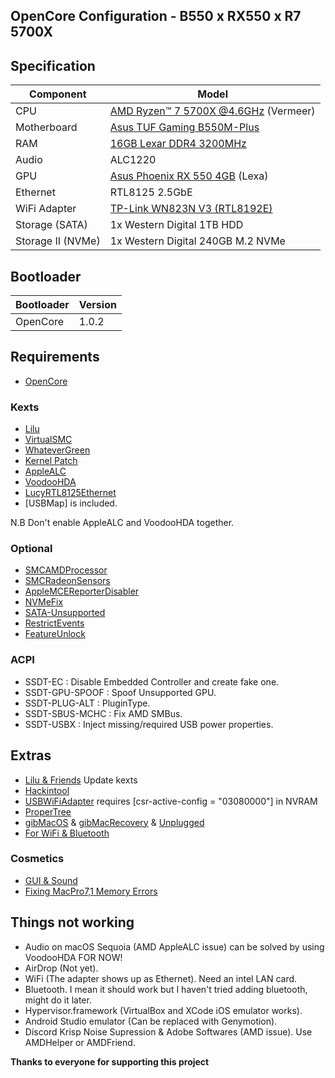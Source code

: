 ## OpenCore Configuration - B550 x RX550 x R7 5700X

## Specification
| **Component** | **Model** |
| ------------- | --------- |
| CPU | [AMD Ryzen™ 7 5700X @4.6GHz](https://www.amd.com/en/support/downloads/drivers.html/processors/ryzen/ryzen-5000-series/amd-ryzen-7-5700x.html) (Vermeer) |
| Motherboard | [Asus TUF Gaming B550M-Plus](https://www.asus.com/motherboards-components/motherboards/tuf-gaming/tuf-gaming-b550m-plus/) |
| RAM | [16GB Lexar DDR4 3200MHz](https://www.lexar.com/product/lexar-ddr4-3200-udimm-desktop-memory/) |
| Audio | ALC1220 |
| GPU | [Asus Phoenix RX 550 4GB](https://www.asus.com/motherboards-components/graphics-cards/phoenix/ph-rx550-4g-evo/) (Lexa) |
| Ethernet | RTL8125 2.5GbE |
| WiFi Adapter | [TP-Link WN823N V3 (RTL8192E)](https://www.tp-link.com/bd/home-networking/adapter/tl-wn823n/v3/) |
| Storage (SATA) | 1x Western Digital 1TB HDD |
| Storage II (NVMe) | 1x Western Digital 240GB M.2 NVMe |

## Bootloader
| **Bootloader** | **Version** |
| -------------- | ----------- |
|    OpenCore    |    1.0.2    |

## Requirements
- [OpenCore](https://github.com/acidanthera/OpenCorePkg/releases)

### Kexts
- [Lilu](https://github.com/acidanthera/Lilu/releases)
- [VirtualSMC](https://github.com/acidanthera/VirtualSMC/releases)
- [WhateverGreen](https://github.com/acidanthera/WhateverGreen/releases)
- [Kernel Patch](https://github.com/AMD-OSX/AMD_Vanilla)
- [AppleALC](https://github.com/acidanthera/AppleALC/releases)
- [VoodooHDA](https://sourceforge.net/projects/voodoohda/)
- [LucyRTL8125Ethernet](https://www.insanelymac.com/forum/files/file/1004-lucyrtl8125ethernet/)
- [USBMap] is included.

N.B Don't enable AppleALC and VoodooHDA together.

### Optional
- [SMCAMDProcessor](https://github.com/trulyspinach/SMCAMDProcessor/releases)
- [SMCRadeonSensors](https://github.com/ChefKissInc/SMCRadeonSensors/releases)
- [AppleMCEReporterDisabler](https://github.com/acidanthera/bugtracker/files/3703498/AppleMCEReporterDisabler.kext.zip)
- [NVMeFix](https://github.com/acidanthera/NVMeFix/releases)
- [SATA-Unsupported](https://github.com/khronokernel/Legacy-Kexts/blob/master/Injectors/Zip/SATA-unsupported.kext.zip)
- [RestrictEvents](https://github.com/acidanthera/RestrictEvents/releases)
- [FeatureUnlock](https://github.com/acidanthera/FeatureUnlock/releases)

### ACPI
- SSDT-EC : Disable Embedded Controller and create fake one.
- SSDT-GPU-SPOOF : Spoof Unsupported GPU.
- SSDT-PLUG-ALT : PluginType.
- SSDT-SBUS-MCHC : Fix AMD SMBus.
- SSDT-USBX : Inject missing/required USB power properties.

## Extras
- [Lilu & Friends](https://github.com/corpnewt/Lilu-and-Friends) Update kexts
- [Hackintool](https://github.com/benbaker76/Hackintool/releases)
- [USBWiFiAdapter](https://github.com/chris1111/Wireless-USB-OC-Big-Sur-Adapter/releases) requires [csr-active-config = "03080000"] in NVRAM
- [ProperTree](https://github.com/corpnewt/ProperTree/releases)
- [gibMacOS](https://github.com/corpnewt/gibMacOS) & [gibMacRecovery](https://github.com/corpnewt/gibMacRecovery) & [Unplugged](https://github.com/corpnewt/UnPlugged/blob/main/UnPlugged.command)
- [For WiFi & Bluetooth](https://dortania.github.io/OpenCore-Install-Guide/ktext.html#wifi-and-bluetooth)

### Cosmetics
- [GUI & Sound](https://dortania.github.io/OpenCore-Post-Install/cosmetic/gui.html#setting-up-opencore-s-gui)
- [Fixing MacPro7,1 Memory Errors](https://dortania.github.io/OpenCore-Post-Install/universal/memory.html)

## Things not working
- Audio on macOS Sequoia (AMD AppleALC issue) can be solved by using VoodooHDA FOR NOW!
- AirDrop (Not yet).
- WiFi (The adapter shows up as Ethernet). Need an intel LAN card.
- Bluetooth. I mean it should work but I haven't tried adding bluetooth, might do it later.
- Hypervisor.framework (VirtualBox and XCode iOS emulator works).
- Android Studio emulator (Can be replaced with Genymotion).
- Discord Krisp Noise Supression & Adobe Softwares (AMD issue). Use AMDHelper or AMDFriend.

**Thanks to everyone for supporting this project**
